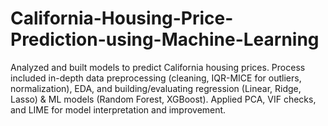 # California-Housing-Price-Prediction-using-Machine-Learning
Analyzed and built models to predict California housing prices. Process included in-depth data preprocessing (cleaning, IQR-MICE for outliers, normalization), EDA, and building/evaluating regression (Linear, Ridge, Lasso) &amp; ML models (Random Forest, XGBoost). Applied PCA, VIF checks, and LIME for model interpretation and improvement.
